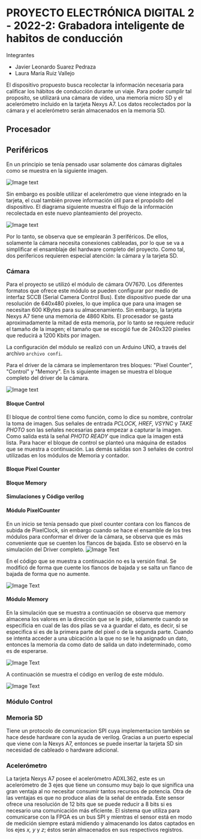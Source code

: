 # PROYECTO ELECTRÓNICA DIGITAL 2 - 2022-2: Grabadora inteligente de habitos de conducción
Integrantes
* Javier Leonardo Suarez Pedraza
* Laura María Ruiz Vallejo

El dispositivo propuesto busca recolectar la información necesaria para calificar los hábitos de conducción durante un viaje. Para poder cumplir tal proposito, se utilizará una cámara de vídeo, una memoria micro SD y el acelerómetro incluido en la tarjeta Nexys A7. Los datos recolectados por la cámara y el acelerómetro serán almacenados en la memoria SD.

## Procesador

## Periféricos
En un principio se tenía pensado usar solamente dos cámaras digitales como se muestra en la siguiente imagen. 

![Image text](https://github.com/lmruizva/Proyecto-Digital-22/blob/eeec2f4df958ab22d49a85660d95b20754356869/imagenes/idea1.png)

Sin embargo es posible utilizar el acelerómetro que viene integrado en la tarjeta, el cual también provee información útil para el propósito del dispositivo. El diagrama siguiente muestra el flujo de la información recolectada en este nuevo planteamiento del proyecto.

![Image text](https://github.com/lmruizva/Proyecto-Digital-22/blob/eeec2f4df958ab22d49a85660d95b20754356869/imagenes/flujo_datos.png)

Por lo tanto, se observa que se emplearán 3 periféricos. De ellos, solamente la cámara necesita conexiones cableadas, por lo que se va a simplificar el ensamblaje del hardware completo del proyecto. Como tal, dos perifericos requieren especial atención: la cámara y la tarjeta SD.

### Cámara
Para el proyecto se utilizó el módulo de cámara OV7670. Los diferentes formatos que ofrece este módulo se pueden configurar por medio de interfaz SCCB (Serial Camera Control Bus). Este dispositivo puede dar una resolución de 640x480 pixeles, lo que implica que para una imagen se necesitan 600 KBytes para su almacenamiento. Sin embargo, la tarjeta Nexys A7 tiene una memoria de 4860 Kbits. El procesador se gasta aproximadamente la mitad de esta memoria, por lo tanto se requiere reducir el tamaño de la imagen; el tamaño que se escogió fue de 240x320 pixeles que reducirá a 1200 Kbits por imagen.

La configuración del módulo se realizó con un Arduino UNO, a través del archivo `archivo confi`.

Para el driver de la cámara se implementaron tres bloques: "Pixel Counter", "Control" y "Memory". En ls siguiente imagen se muestra el bloque completo del driver de la cámara.

![Image text](https://github.com/lmruizva/Proyecto-Digital-22/blob/2f50caa55661111a0cf234ccee30a453a028e99a/imagenes/Driver_camara.png)

#### Bloque Control
El bloque de control tiene como función, como lo dice su nombre, controlar la toma de imagen. Sus señales de entrada *PCLOCK, HREF, VSYNC* y *TAKE PHOTO* son las señales necesarias para empezar a capturar la imagen. Como salida está la señal *PHOTO READY* que indica que la imagen está lista. Para hacer el bloque de control se planteó una máquina de estados que se muestra a continuación. Las demás salidas son 3 señales de control utilizadas en los módulos de Memoria y contador.


#### Bloque Pixel Counter
#### Bloque Memory

#### Simulaciones y Código verilog
#### Módulo PixelCounter
En un inicio se tenía pensado que pixel counter contara con los flancos de subida de PixelClock, sin embargo cuando se hace el ensamble de los tres módulos para conformar el driver de la cámara, se observa que es más conveniente que se cuenten los flancos de bajada. Esto se observó en la simulación del Driver completo.
![Image Text](https://github.com/lmruizva/Proyecto-Digital-22/blob/300a503f9e7ff7229ef195c4fb588a2b050308e3/imagenes/PixelCounterSimulation.jpeg)

En el código que se muestra a continuación no es la versión final. Se modificó de forma que cuente los flancos de bajada y se salta un flanco de bajada de forma que no aumente.

![Image Text](https://github.com/lmruizva/Proyecto-Digital-22/blob/f91a9e51ceb243570688c5a5a7a32ca7b8b40f1b/imagenes/PixelCounterSimulation.jpeg)

#### Módulo Memory
En la simulación que se muestra a continuación se observa que memory almacena los valores en la dirección que se le pide, sólamente cuando se especificia en cual de las dos pilas se va a guardar el dato, es decir, si se especifica si es de la primera parte del pixel o de la segunda parte. Cuando se intenta acceder a una ubicación a la que no se le ha asignado un dato, entonces la memoria da como dato de salida un dato indeterminado, como es de esperarse.

![Image Text](https://github.com/lmruizva/Proyecto-Digital-22/blob/f91a9e51ceb243570688c5a5a7a32ca7b8b40f1b/imagenes/CameraMemorySimulation.jpeg)

A continuación se muestra el código en verilog de este módulo.

![Image Text](https://github.com/lmruizva/Proyecto-Digital-22/blob/f91a9e51ceb243570688c5a5a7a32ca7b8b40f1b/imagenes/CameraMemoryCode.jpeg)

### Módulo Control





### Memoria SD
Tiene un protocolo de comunicacion SPI cuya implementacion también se hace desde hardware con la ayuda de verilog. Gracias a un puerto especial que viene con la Nexys A7, entonces se puede insertar la tarjeta SD sin necesidad de cableado o hardware adicional.

### Acelerómetro
La tarjeta Nexys A7 posee el acelerómetro ADXL362, este es un acelerómetro de 3 ejes que tiene un consumo muy bajo lo que significa una gran ventaja al no necesitar consumir tantos recursos de potencia. Otra de las ventajas es que no produce alias de la señal de entrada. Este sensor ofrece una resolución de 12 bits que se puede reducir a 8 bits si es necesario una comunicación más eficiente. El sistema que utiliza para comunicarse con la FPGA es un bus SPI y mientras el sensor está en modo de medición siempre estará midiendo y almacenando los datos captados en los ejes *x, y*  y *z*; éstos serán almacenados en sus respectivos registros.



